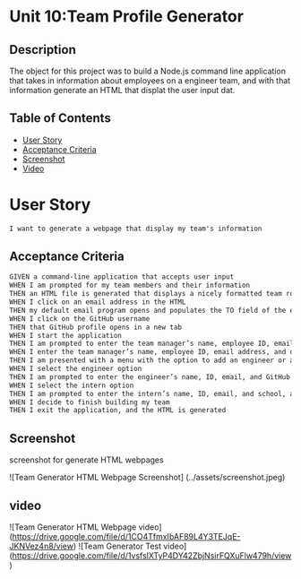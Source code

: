 # Unit 10:Team Profile Generator

## Description
The object for this project was to build a Node.js command line application that takes in information about employees on a engineer team, and with that information generate an HTML that displat the user input dat.

## Table of Contents

- [User Story](#user-story)
- [Acceptance Criteria](#acceptance-criteria)
- [Screenshot](#screenshot)
- [Video](#video)

# User Story

```md
I want to generate a webpage that display my team's information
```

## Acceptance Criteria

```md
GIVEN a command-line application that accepts user input
WHEN I am prompted for my team members and their information
THEN an HTML file is generated that displays a nicely formatted team roster based on user input
WHEN I click on an email address in the HTML
THEN my default email program opens and populates the TO field of the email with the address
WHEN I click on the GitHub username
THEN that GitHub profile opens in a new tab
WHEN I start the application
THEN I am prompted to enter the team manager’s name, employee ID, email address, and office number
WHEN I enter the team manager’s name, employee ID, email address, and office number
THEN I am presented with a menu with the option to add an engineer or an intern or to finish building my team
WHEN I select the engineer option
THEN I am prompted to enter the engineer’s name, ID, email, and GitHub username, and I am taken back to the menu
WHEN I select the intern option
THEN I am prompted to enter the intern’s name, ID, email, and school, and I am taken back to the menu
WHEN I decide to finish building my team
THEN I exit the application, and the HTML is generated
```
## Screenshot

screenshot for generate HTML webpages

![Team Generator HTML Webpage Screenshot] (../assets/screenshot.jpeg) 

## video

![Team Generator HTML Webpage video] (https://drive.google.com/file/d/1CO4TfmxIbAF89L4Y3TEJqE-JKNVez4n8/view) 
![Team Generator Test video] (https://drive.google.com/file/d/1vsfslXTyP4DY42ZbjNsirFQXuFlw479h/view) 
